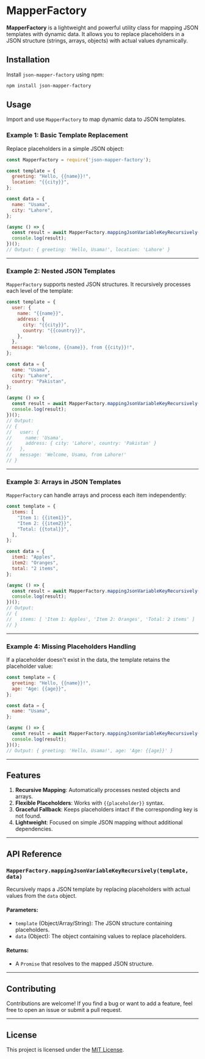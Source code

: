 
# MapperFactory

**MapperFactory** is a lightweight and powerful utility class for mapping JSON templates with dynamic data. It allows you to replace placeholders in a JSON structure (strings, arrays, objects) with actual values dynamically.

## Installation

Install `json-mapper-factory` using npm:

```bash
npm install json-mapper-factory
```

## Usage

Import and use `MapperFactory` to map dynamic data to JSON templates.

### Example 1: Basic Template Replacement

Replace placeholders in a simple JSON object:

```javascript
const MapperFactory = require('json-mapper-factory');

const template = {
  greeting: "Hello, {{name}}!",
  location: "{{city}}",
};

const data = {
  name: "Usama",
  city: "Lahore",
};

(async () => {
  const result = await MapperFactory.mappingJsonVariableKeyRecursively(template, data);
  console.log(result);
})();
// Output: { greeting: 'Hello, Usama!', location: 'Lahore' }
```

---

### Example 2: Nested JSON Templates

`MapperFactory` supports nested JSON structures. It recursively processes each level of the template:

```javascript
const template = {
  user: {
    name: "{{name}}",
    address: {
      city: "{{city}}",
      country: "{{country}}",
    },
  },
  message: "Welcome, {{name}}, from {{city}}!",
};

const data = {
  name: "Usama",
  city: "Lahore",
  country: "Pakistan",
};

(async () => {
  const result = await MapperFactory.mappingJsonVariableKeyRecursively(template, data);
  console.log(result);
})();
// Output:
// {
//   user: {
//     name: 'Usama',
//     address: { city: 'Lahore', country: 'Pakistan' }
//   },
//   message: 'Welcome, Usama, from Lahore!'
// }
```

---

### Example 3: Arrays in JSON Templates

`MapperFactory` can handle arrays and process each item independently:

```javascript
const template = {
  items: [
    "Item 1: {{item1}}",
    "Item 2: {{item2}}",
    "Total: {{total}}",
  ],
};

const data = {
  item1: "Apples",
  item2: "Oranges",
  total: "2 items",
};

(async () => {
  const result = await MapperFactory.mappingJsonVariableKeyRecursively(template, data);
  console.log(result);
})();
// Output:
// {
//   items: [ 'Item 1: Apples', 'Item 2: Oranges', 'Total: 2 items' ]
// }
```

---

### Example 4: Missing Placeholders Handling

If a placeholder doesn't exist in the data, the template retains the placeholder value:

```javascript
const template = {
  greeting: "Hello, {{name}}!",
  age: "Age: {{age}}",
};

const data = {
  name: "Usama",
};

(async () => {
  const result = await MapperFactory.mappingJsonVariableKeyRecursively(template, data);
  console.log(result);
})();
// Output: { greeting: 'Hello, Usama!', age: 'Age: {{age}}' }
```

---

## Features

1. **Recursive Mapping**: Automatically processes nested objects and arrays.
2. **Flexible Placeholders**: Works with `{{placeholder}}` syntax.
3. **Graceful Fallback**: Keeps placeholders intact if the corresponding key is not found.
4. **Lightweight**: Focused on simple JSON mapping without additional dependencies.

---

## API Reference

### `MapperFactory.mappingJsonVariableKeyRecursively(template, data)`

Recursively maps a JSON template by replacing placeholders with actual values from the `data` object.

#### Parameters:
- `template` (Object/Array/String): The JSON structure containing placeholders.
- `data` (Object): The object containing values to replace placeholders.

#### Returns:
- A `Promise` that resolves to the mapped JSON structure.

---

## Contributing

Contributions are welcome! If you find a bug or want to add a feature, feel free to open an issue or submit a pull request.

---

## License

This project is licensed under the [MIT License](LICENSE).
